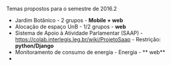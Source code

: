 Temas propostos para o semestre de 2016.2
* Jardim Botânico - 2 grupos -  **Mobile + web**
* Alocação de espaço UnB - 1/2 grupos - **web**
* Sistema de Apoio à Atividade Parlamentar (SAAP) -  https://colab.interlegis.leg.br/wiki/ProjetoSaap - Restrição: **python/Django**
* Monitoramento de consumo de energia - Energia - ** web**
* 